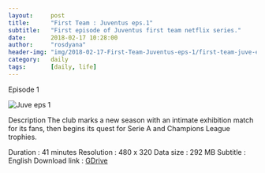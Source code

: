 ```yaml
---
layout:     post
title:      "First Team : Juventus eps.1"
subtitle:   "First episode of Juventus first team netflix series."
date:       2018-02-17 10:28:00
author:     "rosdyana"
header-img: "img/2018-02-17-First-Team-Juventus-eps-1/first-team-juve-eps-1.JPG"
category:   daily
tags:       [daily, life]
---
```


Episode 1


![Juve eps 1]({{site.url}}/img/2018-02-17-First-Team-Juventus-eps-1/first-team-juve-eps-1.JPG )


Description
The club marks a new season with an intimate exhibition match for its fans, then begins its quest for Serie A and Champions League trophies.

Duration : 41 minutes
Resolution : 480 x 320
Data size : 292 MB
Subtitle : English
Download link : [GDrive](https://drive.google.com/open?id=16Ts5-08jHfSokSu4bfJxPEBN8Bm4MIq5)
